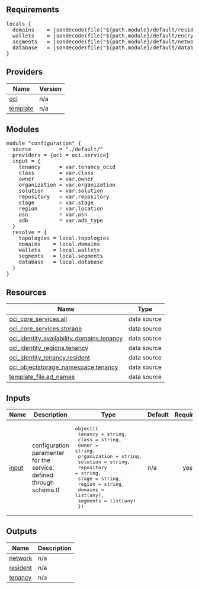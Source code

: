 ## Requirements

<pre>locals {
  domains    = jsondecode(file("${path.module}/default/resident/domains.json"))
  wallets    = jsondecode(file("${path.module}/default/encryption/wallets.json"))
  segments   = jsondecode(file("${path.module}/default/network/segments.json"))
  database   = jsondecode(file("${path.module}/default/database/adb.json"))
}</pre>

## Providers

| Name | Version |
|------|---------|
| <a name="provider_oci"></a> [oci](#provider\_oci) | n/a |
| <a name="provider_template"></a> [template](#provider\_template) | n/a |

## Modules

<pre>module "configuration" {
  source         = "./default/"
  providers = {oci = oci.service}
  input = {
    tenancy      = var.tenancy_ocid
    class        = var.class
    owner        = var.owner
    organization = var.organization
    solution     = var.solution
    repository   = var.repository
    stage        = var.stage
    region       = var.location
    osn          = var.osn
    adb          = var.adb_type
  }
  resolve = {
    topologies = local.topologies
    domains    = local.domains
    wallets    = local.wallets
    segments   = local.segments
    database   = local.database
  }
}</pre>

## Resources

| Name | Type |
|------|------|
| [oci_core_services.all](https://registry.terraform.io/providers/oracle/oci/latest/docs/data-sources/core_services) | data source |
| [oci_core_services.storage](https://registry.terraform.io/providers/oracle/oci/latest/docs/data-sources/core_services) | data source |
| [oci_identity_availability_domains.tenancy](https://registry.terraform.io/providers/oracle/oci/latest/docs/data-sources/identity_availability_domains) | data source |
| [oci_identity_regions.tenancy](https://registry.terraform.io/providers/oracle/oci/latest/docs/data-sources/identity_regions) | data source |
| [oci_identity_tenancy.resident](https://registry.terraform.io/providers/oracle/oci/latest/docs/data-sources/identity_tenancy) | data source |
| [oci_objectstorage_namespace.tenancy](https://registry.terraform.io/providers/oracle/oci/latest/docs/data-sources/objectstorage_namespace) | data source |
| [template_file.ad_names](https://registry.terraform.io/providers/hashicorp/template/latest/docs/data-sources/file) | data source |

## Inputs

| Name | Description | Type | Default | Required |
|------|-------------|------|---------|:--------:|
| <a name="input_input"></a> [input](#input\_input) | configuration paramenter for the service, defined through schema.tf | <pre>object({<br>        tenancy      = string,<br>        class        = string,<br>        owner        = string,<br>        organization = string,<br>        solution     = string,<br>        repository   = string,<br>        stage        = string,<br>        region       = string,<br>        domains      = list(any),<br>        segments     = list(any)<br>    })</pre> | n/a | yes |

## Outputs

| Name | Description |
|------|-------------|
| <a name="output_network"></a> [network](#output\_network) | n/a |
| <a name="output_resident"></a> [resident](#output\_resident) | n/a |
| <a name="output_tenancy"></a> [tenancy](#output\_tenancy) | n/a |
